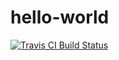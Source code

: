 # hello-world 
[![Travis CI Build Status](https://travis-ci.com/sil4oss/hello-world.svg?branch=master)](https://travis-ci.com/sil4oss/hello-world)

